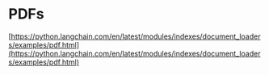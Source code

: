 # PDFs

[https://python.langchain.com/en/latest/modules/indexes/document_loaders/examples/pdf.html](https://python.langchain.com/en/latest/modules/indexes/document_loaders/examples/pdf.html)